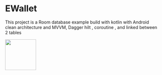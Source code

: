 # EWallet
This project is a Room database example build with kotlin with Android clean architecture and MVVM, Dagger hilt , coroutine , and linked between 2 tables

<img src="https://your-image-url.type" width="100" height="100">

